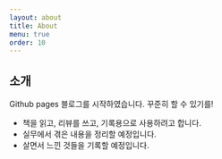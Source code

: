```yaml
---
layout: about
title: About
menu: true
order: 10
---
```


## 소개

Github pages 블로그를 시작하였습니다. 꾸준히 할 수 있기를!
* 책을 읽고, 리뷰를 쓰고, 기록용으로 사용하려고 합니다.
* 실무에서 겪은 내용을 정리할 예정입니다.
* 살면서 느낀 것들을 기록할 예정입니다.

